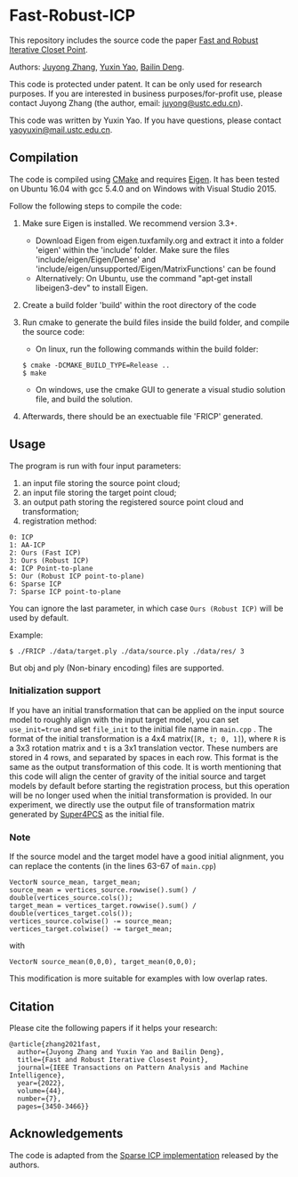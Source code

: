 # Fast-Robust-ICP

This repository includes the source code the paper [Fast and Robust Iterative Closet Point](https://arxiv.org/abs/2007.07627).

Authors: [Juyong Zhang](http://staff.ustc.edu.cn/~juyong/), [Yuxin Yao](https://yaoyx689.github.io/), [Bailin Deng](http://www.bdeng.me/).

This code is protected under patent. It can be only used for research purposes. If you are interested in business purposes/for-profit use, please contact Juyong Zhang (the author, email: juyong@ustc.edu.cn).

This code was written by Yuxin Yao. If you have questions, please contact yaoyuxin@mail.ustc.edu.cn. 


## Compilation

The code is compiled using [CMake](https://cmake.org/) and requires [Eigen](https://eigen.tuxfamily.org/). It has been tested on Ubuntu 16.04 with gcc 5.4.0 and on Windows with Visual Studio 2015. 

Follow the following steps to compile the code:

1) Make sure Eigen is installed. We recommend version 3.3+.
	- Download Eigen from eigen.tuxfamily.org and extract it 
	into a folder 'eigen' within the 'include' folder. Make sure the files 'include/eigen/Eigen/Dense' and 'include/eigen/unsupported/Eigen/MatrixFunctions' can be found 
	- Alternatively: On Ubuntu, use the command "apt-get install libeigen3-dev" to install Eigen. 

2) Create a build folder 'build' within the root directory of the code

3) Run cmake to generate the build files inside the build folder, and compile the source code:
    - On linux, run the following commands within the build folder:
    ```
   $ cmake -DCMAKE_BUILD_TYPE=Release ..
   $ make
    ```
    - On windows, use the cmake GUI to generate a visual studio solution file, and build the solution.

4) Afterwards, there should be an exectuable file 'FRICP' generated.

## Usage

The program is run with four input parameters:

1. an input file storing the source point cloud;
2. an input file storing the target point cloud;
3. an output path storing the registered source point cloud and transformation;
4. registration method:
```
0: ICP
1: AA-ICP
2: Ours (Fast ICP)
3: Ours (Robust ICP)
4: ICP Point-to-plane
5: Our (Robust ICP point-to-plane)
6: Sparse ICP
7: Sparse ICP point-to-plane
```
You can ignore the last parameter, in which case `Ours (Robust ICP)` will be used by default. 

Example:
```
$ ./FRICP ./data/target.ply ./data/source.ply ./data/res/ 3
```
But obj and ply (Non-binary encoding) files are supported.

### Initialization support 
If you have an initial transformation that can be applied on the input source model to roughly align with the input target model, you can set `use_init=true` and set `file_init` to the initial file name in `main.cpp` . The format of the initial transformation is a 4x4 matrix(`[R, t; 0, 1]`), where `R` is a 3x3 rotation matrix and `t` is a 3x1 translation vector. These numbers are stored in 4 rows, and separated by spaces in each row. This format is the same as the output transformation of this code. It is worth mentioning that this code will align the center of gravity of the initial source and target models by default before starting the registration process, but this operation will be no longer used when the initial transformation is provided. In our experiment, we directly use the output file of transformation matrix generated by [Super4PCS](https://github.com/nmellado/Super4PCS) as the initial file.

### Note
If the source model and the target model have a good initial alignment, you can replace the contents (in the lines 63-67 of ``main.cpp``)
```
VectorN source_mean, target_mean;
source_mean = vertices_source.rowwise().sum() / double(vertices_source.cols());
target_mean = vertices_target.rowwise().sum() / double(vertices_target.cols());
vertices_source.colwise() -= source_mean;
vertices_target.colwise() -= target_mean;
```
with
```
VectorN source_mean(0,0,0), target_mean(0,0,0);
```
This modification is more suitable for examples with low overlap rates.


## Citation

Please cite the following papers if it helps your research:

```
@article{zhang2021fast,
  author={Juyong Zhang and Yuxin Yao and Bailin Deng},
  title={Fast and Robust Iterative Closest Point}, 
  journal={IEEE Transactions on Pattern Analysis and Machine Intelligence}, 
  year={2022},
  volume={44},
  number={7},
  pages={3450-3466}}
```



## Acknowledgements
The code is adapted from the [Sparse ICP implementation](https://github.com/OpenGP/sparseicp) released by the authors.
